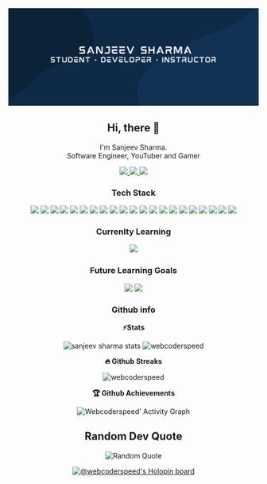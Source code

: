 <section align='center'>
<img src='./SANJEEV SHARMA.png' alt='Sanjeev Sharma' />

<h2 align="center">Hi, there 👋</h2>

<p align="center">I'm Sanjeev Sharma.<br/> Software Engineer, YouTuber and Gamer</p>
</p>

<p align="center">
  <a href="https://twitter.com/webcoderspeed/">
    <img src="https://img.shields.io/twitter/follow/webcoderspeed?label=Twitter&logo=twitter&style=for-the-badge" />
  </a>
  <a href="https://www.youtube.com/c/CODEWITHSPEED?sub_confirmation=1">
    <img src="http://img.shields.io/badge/YouTube-1K-red?label=YouTube&logo=YouTube&style=for-the-badge" />
  </a>
  <a href="https://www.linkedin.com/in/sanjeev-sharma-4b6340220/">
    <img src="https://img.shields.io/badge/LinkedIn-574-blue?label=LinkedIn&logo=LinkedIn&style=for-the-badge" />
  </a>
</p>

### Tech Stack

<img src = "https://img.shields.io/badge/-HTML5-E34F26?style=for-the-badge&logo=html5&logoColor=white"> 
<img src = "https://img.shields.io/badge/-CSS3-1572B6?style=for-the-badge&logo=css3&logoColor=white"> 
<img src="https://img.shields.io/badge/-JavaScript-black?style=for-the-badge&logo=JavaScript&logoColor=eed718"> 
<img src="https://img.shields.io/badge/-SASS-CD6799?style=for-the-badge&logo=sass&logoColor=white"> 
<img src="https://img.shields.io/badge/-Python3-black?style=for-the-badge&logo=python&logoColor=3776AB"> 
<img src="https://img.shields.io/badge/-Mocha%20and%20Chai-brown?style=for-the-badge&logo=mocha&logoColor=white"> 
<img src="https://img.shields.io/badge/-Git%20and%20Github-F05032?style=for-the-badge&logo=git&logoColor=white"> 
<img src="https://img.shields.io/badge/-Firebase-black?style=for-the-badge&logo=firebase&logoColor=FFCA28"> 
<img src="https://img.shields.io/badge/-React-161616?style=for-the-badge&logo=react&logoColor=00d9ff"> 
<img src="https://img.shields.io/badge/-Redux-764ABC?style=for-the-badge&logo=redux&logoColor=white">
<img src="https://img.shields.io/badge/-MongoDB-white?style=for-the-badge&logo=mongodb&logoColor=green">
<img src="https://img.shields.io/badge/-Nodejs-339933?style=for-the-badge&logo=Node.js&logoColor=green">
<img src="https://img.shields.io/badge/-JWT-white?style=for-the-badge&logo=JSON%20Web%20Tokens&logoColor=purple">
<img src="https://img.shields.io/badge/-Passport.js-black?style=for-the-badge&logo=Passport&logoColor=green">
<img src="https://img.shields.io/badge/-Express.js-white?style=for-the-badge&logo=express&logoColor=black">
<img src="https://img.shields.io/badge/-MY%20SQL-4479A1?style=for-the-badge&logo=mysql&logoColor=white">
<img src="https://img.shields.io/badge/-Tailwind%20css-001440?style=for-the-badge&logo=tailwindcss&logoColor=white">
<img src='https://img.shields.io/badge/styled--components-DB7093?style=for-the-badge&logo=styled-components&logoColor=white'/>
<img src='https://img.shields.io/badge/React_Router-CA4245?style=for-the-badge&logo=react-router&logoColor=white' />
<img src="https://img.shields.io/badge/-Typescript-4479A1?style=for-the-badge&logo=typescript&logoColor=white">
<img src='https://img.shields.io/badge/Svelte-4A4A55?style=for-the-badge&logo=svelte&logoColor=FF3E00' />
<br />

### Currenlty Learning

<img src="https://img.shields.io/badge/-GraphQL-white?style=for-the-badge&logo=graphql&logoColor=764ABC">
<br />

### Future Learning Goals

<img src="https://img.shields.io/badge/-Django-black?style=for-the-badge&logo=Django&logoColor=green">
<img src="https://img.shields.io/badge/-blockchain-white?style=for-the-badge&logo=Blockchain.com&logoColor=764ABC">

### Github info

<b>⚡Stats</b>

<img height="180em" src='https://github-readme-stats.vercel.app/api?username=webcoderspeed&theme=radical&hide_border=true' alt='sanjeev sharma stats'>
<img height="180em" src="https://github-readme-stats.vercel.app/api/top-langs?username=webcoderspeed&show_icons=true&locale=en&layout=compact&langs_count=7&hide_border=true&hide=c&theme=radical" alt="webcoderspeed" />
</br>

**🔥 Github Streaks**

<img height="180em" src="http://github-readme-streak-stats.herokuapp.com?user=webcoderspeed&theme=radical&hide_border=true" alt="webcoderspeed" />
</br>

**🏆 Github Achievements**

![Webcoderspeed' Activity Graph](https://activity-graph.herokuapp.com/graph?username=webcoderspeed&custom_title=Webcoderspeed%20Contribution%20Graph&theme=radical&bg_color=282828&hide_border=true&line=d1a01f&point=c58545)

## Random Dev Quote

<div align="center">

![Random Quote](https://quotes-github-readme.vercel.app/api?type=horizontal&theme=radical)

</div>


[![@webcoderspeed's Holopin board](https://holopin.me/webcoderspeed)](https://holopin.io/@webcoderspeed)

